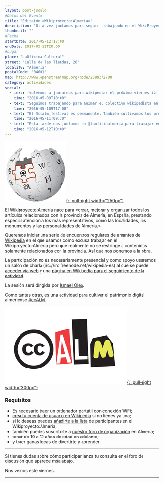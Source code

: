 ```yaml
---
layout: post-jsonld
#Datos del Evento
title: "Editatón «Wikiproyecto:Almería»"
description: "Otra vez juntamos para seguir trabajando en el WikiProyecto:Almería, una comunidad de trabajo en Wikipedia y proyectos hermanos relacionados con la visibilidad de Almería y con el trabajo de los wikipedistas locales"
thumbnail: ""
#Fecha
startDate: 2017-05-12T17:00
endDate: 2017-05-12T20:00
#Lugar
place: "LaOficina Cultural"
street: "Calle de las Tiendas, 26"
locality: "Almería"
postalCode: "04001"
map: http://www.openstreetmap.org/node/2389372700
category: actividades
social:
  - text: "Volvemos a juntarnos para wikipediar el próximo viernes 12"
    time: "2016-05-09T10:00"
  - text: "Seguimos trabajando para animar el colectivo wikipedista en Almería, apúntate al viernes 12"
    time: "2016-05-109T17:00"
  - text: "El @ccalm_festival es permanente. También cultivamos los procomunes con #Wikipedia"
    time: "2016-05-11T09:30"
  - text: "Esta tarde nos juntamos en @laoficinalmeria para trabajar en #Wikipedia"
    time: "2016-05-12T10:00"
---
```




[![Wikipedistas de Almería](/recursos/wikiproyecto-almeria.png){: .pull-right width="250px"}](https://es.wikipedia.org/wiki/Wikiproyecto:Almer%C3%ADa)

El [Wikiproyecto:Almería](https://es.wikipedia.org/wiki/Wikiproyecto:Almer%C3%ADa) nace para «crear, mejorar y organizar todos los artículos relacionados con la provincia de Almería, en España, prestando especial atención a los más representativos, como las localidades, los monumentos y las personalidades de Almería.»


Queremos iniciar una serie de encuentros regulares de amantes de [Wikipedia](https://es.wikipedia.org) en el que usamos como excusa trabajar en el Wikiproyecto:Almería pero que realmente no se restringe a contenidos solamente relacionados con la provincia. Así que nos ponemos a la obra.

La participación no es necesariamente presencial y como apoyo usaremos un salón de charla (irc://irc.freenode.net/wikipedia-es) al que se puede [acceder vía web](https://kiwiirc.com/client/irc.freenode.net/wikipedia-es)
y una [página en Wikipedia para el seguimiento de la actividad](https://es.wikipedia.org/wiki/Wikipedia:Encuentros/Editat%C3%B3n_Wikiproyecto_Almer%C3%ADa). 


La sesión será dirigida por [Ismael Olea](https://es.wikipedia.org/wiki/Usuario:Olea).


Como tantas otras, es una actividad para cultivar el patrimonio digital almeriense [#ccALM](http://ccALM.es).


[![ccALM](/recursos/ccALM-400px.png){: .pull-right width="300px"}](http://ccALM.es)


### Requisitos

- Es necesario traer un ordenador portátil con conexión WiFi;
- [crea tu cuenta de usuario en Wikipedia](https://es.wikipedia.org/w/index.php?title=Especial:Crear_una_cuenta) si no tienes ya una;
- si lo deseas puedes [añadirte a la lista](https://es.wikipedia.org/wiki/Wikiproyecto:Almer%C3%ADa/participantes) de participantes en el Wikiproyecto:Almería;
- también puedes suscribirte a [nuestro foro de organización](https://foro.hacklabalmeria.net/c/wikipedia) en Almería;
- tener de 10 a 12 años de edad en adelante;
- y traer ganas locas de divertirte y aprender.

---

Si tienes dudas sobre cómo participar lanza tu consulta en el foro de discusión que aparece mśa abajo.

Nos vemos este viernes.

---